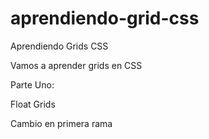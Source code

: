 # aprendiendo-grid-css

Aprendiendo Grids CSS

Vamos a aprender grids en CSS

Parte Uno:

Float Grids

Cambio en primera rama